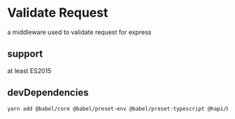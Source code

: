 # Validate Request

a middleware used to validate request for express

## support

at least ES2015

## devDependencies
```bash
yarn add @babel/core @babel/preset-env @babel/preset-typescript @hapi/boom @hapi/joi @types/express @types/hapi__joi @types/jest @types/node@^10 @typescript-eslint/eslint-plugin @typescript-eslint/parser eslint eslint-config-prettier eslint-plugin-prettier express jest prettier ts-jest typescript
```
